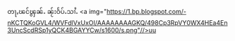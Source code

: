 တႃႇၽင်ၾွၼ်ႉ ၼႂ်းဝႅပ်ႉသၢႆႉ
<a img="https://1.bp.blogspot.com/-nKCTQKoGVL4/WVFdlVxUxOI/AAAAAAAAGKQ/498Cp3RpVY0WX4HEa4En3UncScdRSp1yQCK4BGAYYCw/s1600/s.png"//>uu
